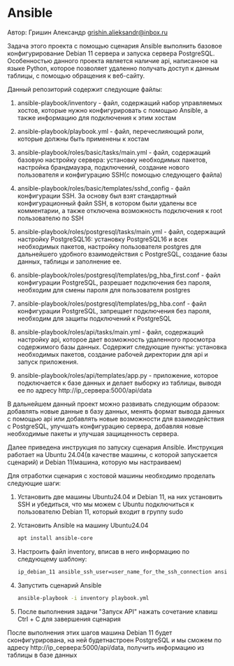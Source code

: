 # Ansible

Автор: Гришин Александр grishin.alieksandr@inbox.ru

Задача этого проекта с помощью сценария Ansible выполнить базовое конфигурирование Debian 11 сервера и запуска сервера PostgreSQL. Особенностью данного проекта является наличие api, написанное на языке Python, которое позволяет удаленно получать доступ к данным таблицы, с помощью обращения к веб-сайту.

Данный репозиторий содержит следующие файлы:
1) ansible-playbook/inventory - файл, содержащий набор управляемых хостов, которые нужно конфигурировать с помощью Ansible, а также информацию для подключения к этим хостам
   
2) ansible-playbook/playbook.yml - файл, перечеслияющий роли, которые должны быть применены к хостам
   
3) ansible-playbook/roles/basic/tasks/main.yml - файл, содержащий базовую настройку сервера: установку необходимых пакетов, настройка брандмауэра, подключений, создание нового пользователя и конфигурацию SSH(с помощью следующего файла)
   
4) ansible-playbook/roles/basic/templates/sshd_config - файл конфигурации SSH. За основу был взят стандартный конфигурационный файл SSH, в котором были удалены все комментарии, а также отключена возможность подключения к root пользователю по SSH
   
5) ansible-playbook/roles/postgresql/tasks/main.yml - файл, содержащий настройку PostgreSQL16: установку PostgreSQL16 и всех необходимых пакетов, настройку пользователя postgres для дальнейшего удобного взаимодействия с PostgreSQL, создание базы данных, таблицы и заполнение ее.
   
6) ansible-playbook/roles/postgresql/templates/pg_hba_first.conf - файл конфигурации PostgreSQL, разрешает подключения без пароля, необходим для смены пароля для пользователя postgres
   
7) ansible-playbook/roles/postgresql/templates/pg_hba.conf - файл конфигурации PostgreSQL, запрещает подключения без пароля, необходим для защиты подключений к PostgreSQL
   
8) ansible-playbook/roles/api/tasks/main.yml - файл, содержащий настройку api, которое дает возможность удаленного просмотра содержимого базы данных. Содержит следующие пункты: установка необходимых пакетов, создание рабочей директории для api и запуск приложения.
   
9) ansible-playbook/roles/api/templates/app.py - приложение, которое подключается к базе данных и делает выборку из таблицы, выводя ее по адресу http://ip_сервера:5000/api/data

В дальнейшем данный проект можно развивать следующим образом: добавлять новые данные в базу данных, менять формат вывода данных с помощью api или добавлять новые возможности для взаимодействия с PostgreSQL, улучшать конфигурацию сервера, добавляя новые необходимые пакеты и улучшая защищенность сервера.

Далее приведена инструкция по запуску сценария Ansible. Инструкция работает на Ubuntu 24.04(в качестве машины, с которой запускается сценарий) и Debian 11(машина, которую мы настраиваем)

Для отработки сценария с хостовой машины необходимо проделать следующие шаги:

1) Установить две машины Ubuntu24.04 и Debian 11, на них установить SSH и убедиться, что мы можем с Ubuntu подключиться к пользователю Debian 11, который входит в группу sudo
   
2) Установить Ansible на машину Ubuntu24.04
     ```bash
   apt install ansible-core
     ```
     
3) Настроить файл inventory, вписав в него информацию по следующему шаблону:
     ```bash
   ip_debian_11 ansible_ssh_user=user_name_for_the_ssh_connection ansible_ssh_pass=user_password_for_connecting_via_ssh ansible_become_pass=password_for_privilege_escalation
     ```
     
4) Запустить сценарий Ansible
     ```bash
   ansible-playbook -i inventory playbook.yml
     ```
      
5) После выполнения задачи "Запуск API" нажать сочетание клавиш Ctrl + C для завершения сценария

После выполнения этих шагов машина Debian 11 будет сконфигурирована, на ней будетнастроен PostgreSQL и мы сможем по адресу http://ip_сервера:5000/api/data, получить информацию из таблицы в базе данных
